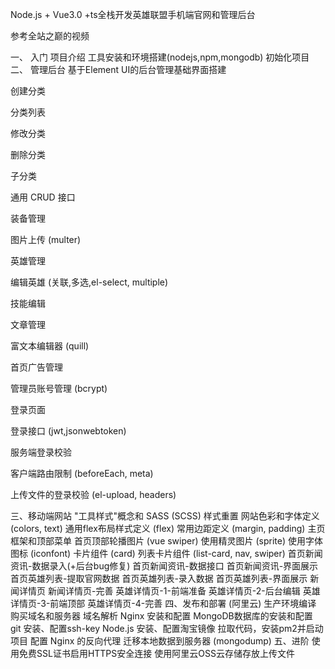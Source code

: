 Node.js + Vue3.0 +ts全栈开发英雄联盟手机端官网和管理后台

参考全站之巅的视频


一、 入门
项目介绍
工具安装和环境搭建(nodejs,npm,mongodb)
初始化项目
二、 管理后台
基于Element UI的后台管理基础界面搭建

创建分类

分类列表

修改分类

删除分类

子分类

通用 CRUD 接口

装备管理

图片上传 (multer)

英雄管理

编辑英雄 (关联,多选,el-select, multiple)

技能编辑

文章管理

富文本编辑器 (quill)

首页广告管理

管理员账号管理 (bcrypt)

登录页面

登录接口 (jwt,jsonwebtoken)

服务端登录校验

客户端路由限制 (beforeEach, meta)

上传文件的登录校验 (el-upload, headers)

三、移动端网站
"工具样式"概念和 SASS (SCSS)
样式重置
网站色彩和字体定义 (colors, text)
通用flex布局样式定义 (flex)
常用边距定义 (margin, padding)
主页框架和顶部菜单
首页顶部轮播图片 (vue swiper)
使用精灵图片 (sprite)
使用字体图标 (iconfont)
卡片组件 (card)
列表卡片组件 (list-card, nav, swiper)
首页新闻资讯-数据录入(+后台bug修复)
首页新闻资讯-数据接口
首页新闻资讯-界面展示
首页英雄列表-提取官网数据
首页英雄列表-录入数据
首页英雄列表-界面展示
新闻详情页
新闻详情页-完善
英雄详情页-1-前端准备
英雄详情页-2-后台编辑
英雄详情页-3-前端顶部
英雄详情页-4-完善
四、发布和部署 (阿里云)
生产环境编译
购买域名和服务器
域名解析
Nginx 安装和配置
MongoDB数据库的安装和配置
git 安装、配置ssh-key
Node.js 安装、配置淘宝镜像
拉取代码，安装pm2并启动项目
配置 Nginx 的反向代理
迁移本地数据到服务器 (mongodump)
五、进阶
使用免费SSL证书启用HTTPS安全连接
使用阿里云OSS云存储存放上传文件
